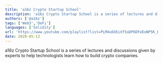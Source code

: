 ```yaml
---
title: 'a16z Crypto Startup School'
description: 'a16z Crypto Startup School is a series of lectures and discussions given by experts to help technologists learn how to build crypto companies.'
authors: ['@a16z']
tags: ['Web3','DeFi']
languages: ['Solidity']
url: 'https://www.youtube.com/playlist?list=PLM4u6XbiXf5oDP6DFeEoNP5K_Epy1RAx4'
date: 2020-05-13
---
```


a16z Crypto Startup School is a series of lectures and discussions given by experts to help technologists learn how to build crypto companies.
